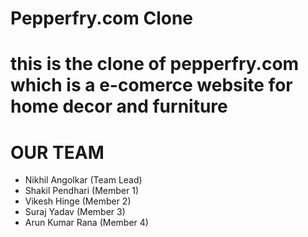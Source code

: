 # Pepperfry.com Clone

# this is the clone of pepperfry.com which is a e-comerce website for home decor and furniture

# OUR TEAM
 - Nikhil Angolkar (Team Lead)
 - Shakil Pendhari (Member 1)
 - Vikesh Hinge (Member 2)
 - Suraj Yadav (Member 3)
 - Arun Kumar Rana (Member 4)
